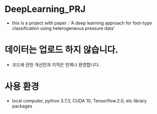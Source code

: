 # DeepLearning_PRJ
- this is a project with paper : 'A deep learning approach for foot-type classification using heterogeneous pressure data'

# 데이터는 업로드 하지 않습니다.
- 코드에 관한 개선안과 지적은 언제나 환영합니다.

# 사용 환경
- local computer, python 3.7.3, CUDA 10, Tensorflow.2.0, etc library packages